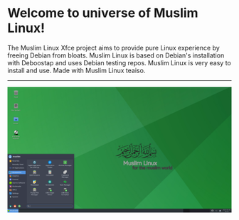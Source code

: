 # Welcome to universe of Muslim Linux!

The Muslim Linux Xfce project aims to provide pure Linux experience by freeing Debian from bloats. Muslim Linux is based on Debian's installation with Deboostap and uses Debian testing repos. Muslim Linux is very easy to install and use. Made with Muslim Linux teaiso.

---
![screenshot](muslim-xfce.png "screenshot")

